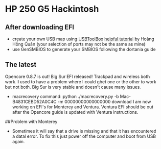 # HP 250 G5 Hackintosh


## After downloading EFI
* create your own USB map using [USBToolBox](https://github.com/USBToolBox/tool) [helpful tutorial](https://lzhoang2601.github.io/) by Hoàng Hồng Quân (your selection of ports may not be the same as mine)
* use GenSMBIOS to generate your SMBIOS following the dortania guide 

## The latest
Opencore 0.8.7 is out! 
Big Sur EFI released!
Trackpad and wireless both work. I used to have a problem where I could ghet one or the other to work but not both. Big Sur is very stable and doesn't cause many issues. 
* macrecovery command: python ./macrecovery.py -b Mac-B4831CEBD52A0C4C -m 00000000000000000 download
I am now working on EFI's for Monterey and Ventura. Ventura EFI should be out after the Opencore guide is updated with Ventura instructions.

##Problem with Monterey
* Sometimes it will say that a drive is missing and that it has encountered a datal error. To fix this just power off the computer and boot from USB again. 
